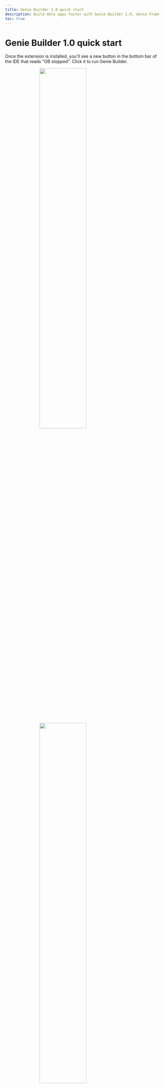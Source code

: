 ```yaml
---
title: Genie Builder 1.0 quick start
description: Build data apps faster with Genie Builder 1.0, Genie Framework's low-code data app development environment.
toc: true
---
```


# Genie Builder 1.0 quick start


Once the extension is installed, you'll see a new button in the bottom bar of the IDE that reads "GB stopped". Click it to run Genie Builder.

<img class="border-gray-300" style="display:block;width:55%;max-width:100%;margin-left:auto;margin-right:auto" src="/assets/docs/gb/gbstopped.png">

<img class="border-gray-300" style="display:block;width:55%;max-width:100%;margin-left:auto;margin-right:auto" src="/assets/docs/gb/gbrunning.png">

After a moment, the button will change to "GB running", and you'll see the new GENIE tab in the left sidebar.

<img class="border-gray-300" style="display:block;width:25%;max-width:100%;margin-left:auto;margin-right:auto" src="/assets/docs/gb/newappmenu.png">

Next, create a new app by clicking on the "Create Genie app" button the GENIE tab. You'll be prompted to name your app and enter a path to save it. After a few moments, the app will be created and loaded, with the main window displaying the [visual UI editor](/docs/genie-builder/ui-editor). See the [Troubleshooting](/docs/genie-builder/troubleshooting) page if you're having issues launching Genie Builder.

Read on to create your first app, or watch the video below for a quick introduction.


<video style="margin-left:auto;margin-right:auto" controls>
  <source src="https://hub.genieframework.com/hubfs/docs/quicktutorial.mov" type="video/mp4">
</video>

## App development workflow

This guide will lead you through the essential steps in building an app that generates a vector of random numbers and displays its statistics and a histogram.

<img class="border-gray-300" style="display:block;width:95%;max-width:100%;margin-left:auto;margin-right:auto" src="/assets/docs/guides/gb-quickstart/deployedapp.gif">

By default, a new app comes with two files: 
- `app.jl` where the logic resides, and
- `app.jl.html` which defines the UI.

You'll manually edit `app.jl` and other files in the workspace, whereas `app.jl.html` can be edited via the no-code editor. An app is usually developed in three steps:

1. **Import Julia code**: bring your existing Julia code into the app.
2. **Build the UI**: create the UI with the necessary components to interact with your code.
3. **Implement the logic**: write the reactive code that will make the UI interactive.
4. **Deploy the app**: deploy on JuliaHub in one click or deploy to your infrastructure with a Docker container.

To preview an in-development app, click on the :icon{name="ph:monitor-play"} icon next to the GET tab. This will open a new tab with your app rendered. You can also open a preview in a new browser tab by right clicking instead.

<img class="border-gray-300 border-2" style="display:block;width:40%;max-width:100%;margin-left:auto;margin-right:auto" src="/assets/docs/guides/quickstart/preview.png">

Genie Builder automatically reloads code files when they are edited, so if any package is missing an error will be thrown. To avoid this, first install any packages you might need using the builtin package manager. For this example, you'll need to install `StatsBase`.

<img class="border-gray-300 border-2" style="display:block;width:35%;max-width:100%;margin-left:auto;margin-right:auto" src="/assets/docs/guides/quickstart/packagemanager.png">

<img class="border-gray-300" style="display:block;width:65%;max-width:100%;margin-left:auto;margin-right:auto" src="/assets/docs/guides/gb-quickstart/packagemanager.png">

## 1. Import Julia code


The `app.jl` file comes with a basic skeleton for your app. The block delimited by the `@app` macro will hold the reactive code, and `@page` macro defines a route and the file that will be rendered in the browser when this route is visited.

You can add your Julia code directly in `app.jl` before the `@app`. In this example, we're adding a simple `statistics` function which requires the `StatsBase` package:

```julia{6-8}
module App
using StatsBase: mean, std, var
using GenieFramework, PlotlyBase
@genietools

function statistics(x)
  mean(x), std(x), var(x)
end

@app begin
    # reactive code goes here
end

@page("/", "app.jl.html")
end
```

In the future, you can import code by creating a `lib` folder in the app workspace and placing your Julia files inside of it. Any code placed in `lib` will be automatically loaded and available to call from `app.jl`


## 2. Build the UI

Launch the no-code editor by clicking on the eye icon in the left sidebar,

<img class="border-gray-300 border-2" style="display:block;width:30%;max-width:100%;margin-left:auto;margin-right:auto" src="/assets/docs/guides/quickstart/nocode.png">

and start building the UI by dragging UI components onto the canvas. You will need:
- A header, a two-column row, and a one-column row for the layout.
- A H6 heading for the slider.
- A slider, three big numbers, and a histogram chart to control and display the statistics.

<img class="border-gray-300 border-2" style="display:block;width:90%;max-width:100%;margin-left:auto;margin-right:auto" src="/assets/docs/guides/gb-quickstart/uibuild.gif">

When you select a component in the canvas, its configuration options will open in the right sidebar. Here you can set the component's data bindings, and other properties to control its behavior. We won't touch the bindings for now, but feel free to play with the available properties.

To make the big numbers appear side by side instead of in a column, select the parent container, go to the style tab, and enable its Flex Container property.

<img class="border-gray-300 border-2" style="display:block;width:70%;max-width:100%;margin-left:auto;margin-right:auto" src="/assets/docs/guides/gb-quickstart/flex.png">

To learn more about the features provided by the visual editor, see its [dedicated documentation](/docs/genie-builder/ui-editor).


## 3. Implement the app's logic

Interactive components like the slider, or those displaying dynamic information like the big numbers, require variables in the Julia code to hold their state and communicate its value to the front end. For our example we'll need:
- A number `N` to store the vector length selected in the slider.
- A vector `x` that contains the random numbers for the statistics and histogram.
- Three numbers, `m`, `s`, and `v` to hold the statistics displayed in the big numbers.

We also want to generate a new vector when slider is moved, and update the statistics. This interactivity is implemented with reactive code formed by a set of **reactive variables** and a set of **reactive handlers**.

### Reactive variables

Reactive variables are variables that monitor their own value and, when a change in it occurs, an update notification is set to the connected parts of the app. They are declared with the `@in` and `@out` macros, where

- `@in` denotes a read-write variable whose value can be changed from the browser and from the Julia code running in the backend, and
- `@out` denotes a read-only variable that can only be changed in the backend.

Add the following code to the `@app` block in `app.jl` to declare the variables for the example:

```julia
@app begin
  @in N = 0
  @out x = randn(10)
  @out m::Float32 = 0.0
  @out s::Float32 = 0.0
  @out v::Float32 = 0.0
end
```

Note that you cannot initialize a reactive variable with another. For instance, having `@out x = randn(N)` will throw an error.

### Reactive handlers

Reactive handlers are defined with the `@onchange` macro and set to watch one or more reactive variables. When their value changes, a code snippet is executed. Add the following handler to the `@app` block to update of the vector statistics when `N` changes:

````julia
@app begin
  . . .
  @onchange N begin
    x_rand = randn(N)
    m, s, v = statistics(x_rand)
  end
end
end
````

::alert{type="warning"}
Reactive variables tagged with `@in` or `@out` can only be modified within a block delimited by the `@onchange` macro. Any changes made outside of it will not be reflected in the UI.
::

### Binding components to reactive variables

While the reactive code is already defined, the UI won't do anything when the slider is moved. This is because the components aren't bound to a reactive variable yet.

Now, attach each big number and the slider to their corresponding variable via their Data Binding field in the no-code editor.

<img class="border-gray-300 border-2" style="display:block;width:30%;max-width:100%;margin-left:auto;margin-right:auto" src="/assets/docs/guides/gb-quickstart/propbind.png">

For plots, Genie Builder provides a comprehensive editor that lets you add and configure multiple traces, and set the plot layout. Select the chart, and add a new histogram trace.

<img class="border-gray-300 border-2" style="display:block;width:30%;max-width:100%;margin-left:auto;margin-right:auto" src="/assets/docs/guides/gb-quickstart/plotconf.png">

With this, you'll have a working interactive app. It's time to deploy!

::CodeFold
#header
app.jl

#content
````julia [app.jl]
module App
using StatsBase: mean, std, var
using GenieFramework, PlotlyBase
@genietools

function statistics(x)
  mean(x), std(x), var(x)
end

@app begin
  @in N = 0
  @out x = randn(10)
  @out m::Float32 = 0.0
  @out s::Float32  = 0.0
  @out v::Float32  = 0.0
  @onchange N begin
    x = randn(N)
    m, s, v = statistics(x)
  end
end

@page("/", "app.jl.html")
end
````
::

::CodeFold
#header
app.jl.html

#content

````html [app.jl.html]
<header class="st-header q-pa-sm">
    <h1 class="st-header__title text-h3">Normal distribution statistics</h1>
</header>
<div class="row">
    <div class="col col-6 col-sm">
        <h3>Number of samples </h3>
        <q-slider v-model="N" :min="0" :max="10000" :step="100" :label="true"></q-slider>
    </div>
    <div class="col col-6 col-sm">
        <div class="row">
            <div class="col col-4 col-sm">
                <h3>Mean</h3>
                <h4 v-text="m"></h4>
            </div>
            <div class="col col-4 col-sm">
                <h3>St. dev.</h3>
                <h4 v-text="s"></h4>
            </div>
            <div class="col col-4 col-sm">
                <h3>Variance</h3>
                <h4 v-text="v"></h4>
            </div>
        </div>
    </div>
</div>
<div class="row">
    <div class="col col-12 col-sm">
        <plotly :data="hist"></plotly>
    </div>
</div>
````
::


## 4. Deploy the app

You can deploy the app from the JuliaHub projects page as explained [here](/docs/genie-builder/using-gb-on-juliahub). You can also follow [this guide](/docs/guides/deploying-genie-apps) to containerize your app with Docker and deploy it online.







